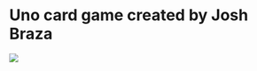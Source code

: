 # Uno card game created by Josh Braza
![](https://encrypted-tbn0.gstatic.com/images?q=tbn:ANd9GcQPmGsqMocCsAkoqM3FpvqH7abDSASIqjhJKMfGziZl4mPcFw-x)
